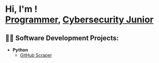 <h1>Hi, I'm ! <br/><a href="https://github.com/DrRorschach">Programmer</a>, <a href="https://www.linkedin.com/in/emrecan-g%C3%B6ren">Cybersecurity Junior</a></h1>

<h2>👨‍💻 Software Development Projects:</h2>

- <b>Python</b>
  - [GitHub Scraper](https://github.com/DrRorschach/Github_Scraper)

